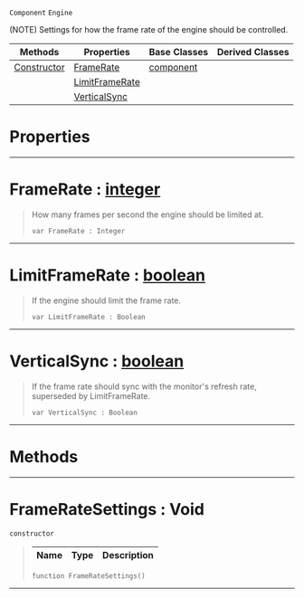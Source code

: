  `Component` `Engine`



(NOTE) Settings for how the frame rate of the engine should be controlled.

|Methods|Properties|Base Classes|Derived Classes|
|---|---|---|---|
|[ Constructor](https://github.com/zeroengineteam/ZeroDocs/code_reference/class_reference/frameratesettings.markdown#frameratesettings-void)|[ FrameRate](https://github.com/zeroengineteam/ZeroDocs/code_reference/class_reference/frameratesettings.markdown#framerate-zero-engine-do)|[component](https://github.com/zeroengineteam/ZeroDocs/code_reference/class_reference/component.markdown)| |
| |[ LimitFrameRate](https://github.com/zeroengineteam/ZeroDocs/code_reference/class_reference/frameratesettings.markdown#limitframerate-zero-engi)| | |
| |[ VerticalSync](https://github.com/zeroengineteam/ZeroDocs/code_reference/class_reference/frameratesettings.markdown#verticalsync-zero-engine)| | |


 #  Properties


---  
 #  FrameRate : [integer](https://github.com/zeroengineteam/ZeroDocs/code_reference/zilch_base_types/integer.markdown)

> How many frames per second the engine should be limited at.
> ``` lang=cpp, name=Zilch
> var FrameRate : Integer


---  
 #  LimitFrameRate : [boolean](https://github.com/zeroengineteam/ZeroDocs/code_reference/zilch_base_types/boolean.markdown)

> If the engine should limit the frame rate.
> ``` lang=cpp, name=Zilch
> var LimitFrameRate : Boolean


---  
 #  VerticalSync : [boolean](https://github.com/zeroengineteam/ZeroDocs/code_reference/zilch_base_types/boolean.markdown)

> If the frame rate should sync with the monitor's refresh rate, superseded by LimitFrameRate.
> ``` lang=cpp, name=Zilch
> var VerticalSync : Boolean


---  
 #  Methods


---  
 #  FrameRateSettings : Void

 `constructor`

> 
> |Name|Type|Description|
> |---|---|---|
> ``` lang=cpp, name=Zilch
> function FrameRateSettings()
> ``` 


---  
 

 